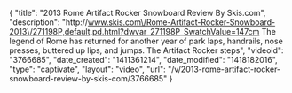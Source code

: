{
    "title": "2013 Rome Artifact Rocker Snowboard Review By Skis.com",
    "description": "http:\/\/www.skis.com\/Rome-Artifact-Rocker-Snowboard-2013\/271198P,default,pd.html?dwvar_271198P_SwatchValue=147cm  The legend of Rome has returned for another year of park laps, handrails, nose presses, buttered up lips, and jumps. The Artifact Rocker steps",
    "videoid": "3766685",
    "date_created": "1411361214",
    "date_modified": "1418182016",
    "type": "captivate",
    "layout": "video",
    "url": "\/v\/2013-rome-artifact-rocker-snowboard-review-by-skis-com\/3766685"
}